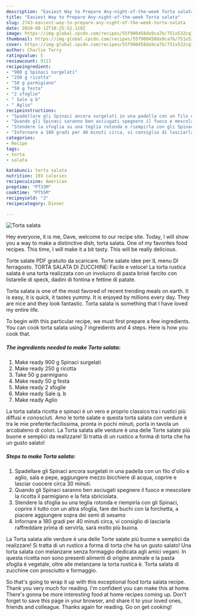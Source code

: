 ```yaml
---
description: "Easiest Way to Prepare Any-night-of-the-week Torta salata"
title: "Easiest Way to Prepare Any-night-of-the-week Torta salata"
slug: 2743-easiest-way-to-prepare-any-night-of-the-week-torta-salata
date: 2020-08-12T10:25:52.118Z
image: https://img-global.cpcdn.com/recipes/55f900458da9ca7b/751x532cq70/torta-salata-recipe-main-photo.jpg
thumbnail: https://img-global.cpcdn.com/recipes/55f900458da9ca7b/751x532cq70/torta-salata-recipe-main-photo.jpg
cover: https://img-global.cpcdn.com/recipes/55f900458da9ca7b/751x532cq70/torta-salata-recipe-main-photo.jpg
author: Charlie Terry
ratingvalue: 5
reviewcount: 9113
recipeingredient:
- "900 g Spinaci surgelati"
- "250 g ricotta"
- "50 g parmigiano"
- "50 g festa"
- "2 sfoglie"
- " Sale q b"
- " Aglio"
recipeinstructions:
- "Spadellare gli Spinaci ancora surgelati in una padella con un filo d&#39;olio e aglio, sala e pepe, aggiungere mezzo bicchiere di acqua, coprire e lasciar cuocere circa 30 minuti."
- "Quando gli Spinaci saranno ben asciugati spegnere il fuoco e mescolare la ricotta il parmigiano e la feta sbriciolata."
- "Stendere la sfoglia su una teglia rotonda e riempirla con gli Spinaci, coprire il tutto con un altra sfoglia, fare dei buchi con la forchetta, a piacere aggiungere sopra dei semi di sesamo"
- "Infornare a 180 gradi per 40 minuti circa, vi consiglio di lasciarla raffreddare prima di servirla, sarà molto più buona."
categories:
- Recipe
tags:
- torta
- salata

katakunci: torta salata 
nutrition: 193 calories
recipecuisine: American
preptime: "PT33M"
cooktime: "PT55M"
recipeyield: "3"
recipecategory: Dinner

---
```



![Torta salata](https://img-global.cpcdn.com/recipes/55f900458da9ca7b/751x532cq70/torta-salata-recipe-main-photo.jpg)

Hey everyone, it is me, Dave, welcome to our recipe site. Today, I will show you a way to make a distinctive dish, torta salata. One of my favorites food recipes. This time, I will make it a bit tasty. This will be really delicious.

Torte salate PDF gratuito da scaricare. Torte salate idee per IL menu DI ferragosto. TORTA SALATA DI ZUCCHINE: Facile e veloce! La torta rustica salata è una torta realizzata con un involucro di pasta brisé farcito con listarelle di speck, dadini di fontina e fettine di patate.

Torta salata is one of the most favored of recent trending meals on earth. It is easy, it is quick, it tastes yummy. It is enjoyed by millions every day. They are nice and they look fantastic. Torta salata is something that I have loved my entire life.


To begin with this particular recipe, we must first prepare a few ingredients. You can cook torta salata using 7 ingredients and 4 steps. Here is how you cook that.

<!--inarticleads1-->

##### The ingredients needed to make Torta salata:

1. Make ready 900 g Spinaci surgelati
1. Make ready 250 g ricotta
1. Take 50 g parmigiano
1. Make ready 50 g festa
1. Make ready 2 sfoglie
1. Make ready  Sale q. b
1. Make ready  Aglio


La torta salata ricotta e spinaci è un vero e proprio classico tra i rustici più diffusi e conosciuti. Amo le torte salate e questa torta salata con verdure è tra le mie preferite:facilissima, pronta in pochi minuti, porta in tavola un arcobaleno di colori. La Torta salata alle verdure è una delle Torte salate più buone e semplici da realizzare! Si tratta di un rustico a forma di torta che ha un gusto salato! 

<!--inarticleads2-->

##### Steps to make Torta salata:

1. Spadellare gli Spinaci ancora surgelati in una padella con un filo d&#39;olio e aglio, sala e pepe, aggiungere mezzo bicchiere di acqua, coprire e lasciar cuocere circa 30 minuti.
1. Quando gli Spinaci saranno ben asciugati spegnere il fuoco e mescolare la ricotta il parmigiano e la feta sbriciolata.
1. Stendere la sfoglia su una teglia rotonda e riempirla con gli Spinaci, coprire il tutto con un altra sfoglia, fare dei buchi con la forchetta, a piacere aggiungere sopra dei semi di sesamo
1. Infornare a 180 gradi per 40 minuti circa, vi consiglio di lasciarla raffreddare prima di servirla, sarà molto più buona.


La Torta salata alle verdure è una delle Torte salate più buone e semplici da realizzare! Si tratta di un rustico a forma di torta che ha un gusto salato! Una torta salata con melanzane senza formaggio dedicata agli amici vegani. In questa ricetta non sono presenti alimenti di origine animale e la pasta sfoglia è vegetale, oltre alle melanzane la torta rustica è. Torta salata di zucchine con prosciutto e formaggio. 

So that's going to wrap it up with this exceptional food torta salata recipe. Thank you very much for reading. I'm confident you can make this at home. There's gonna be more interesting food at home recipes coming up. Don't forget to save this page in your browser, and share it to your loved ones, friends and colleague. Thanks again for reading. Go on get cooking!
